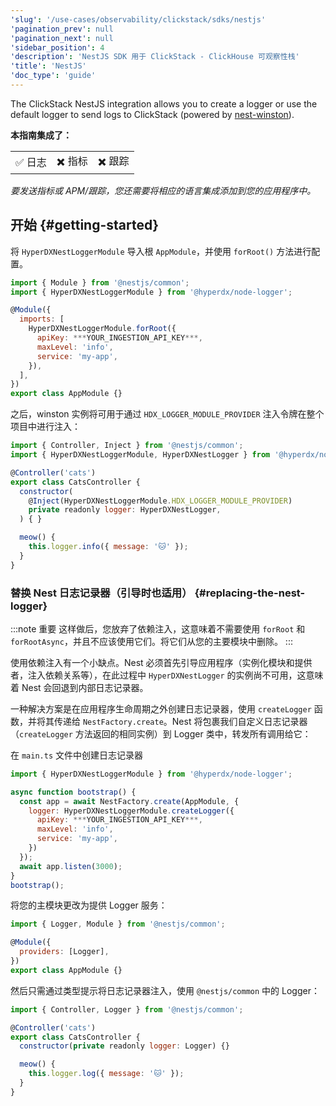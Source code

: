 ```yaml
---
'slug': '/use-cases/observability/clickstack/sdks/nestjs'
'pagination_prev': null
'pagination_next': null
'sidebar_position': 4
'description': 'NestJS SDK 用于 ClickStack - ClickHouse 可观察性栈'
'title': 'NestJS'
'doc_type': 'guide'
---
```


The ClickStack NestJS integration allows you to create a logger or use the default logger to send logs to ClickStack (powered by [nest-winston](https://www.npmjs.com/package/nest-winston?activeTab=readme)).

**本指南集成了：**

<table>
  <tbody>
    <tr>
      <td className="pe-2">✅ 日志</td>
      <td className="pe-2">✖️ 指标</td>
      <td className="pe-2">✖️ 跟踪</td>
    </tr>
  </tbody>
</table>

_要发送指标或 APM/跟踪，您还需要将相应的语言集成添加到您的应用程序中。_

## 开始 {#getting-started}

将 `HyperDXNestLoggerModule` 导入根 `AppModule`，并使用 `forRoot()` 方法进行配置。

```javascript
import { Module } from '@nestjs/common';
import { HyperDXNestLoggerModule } from '@hyperdx/node-logger';

@Module({
  imports: [
    HyperDXNestLoggerModule.forRoot({
      apiKey: ***YOUR_INGESTION_API_KEY***,
      maxLevel: 'info',
      service: 'my-app',
    }),
  ],
})
export class AppModule {}
```

之后，winston 实例将可用于通过 `HDX_LOGGER_MODULE_PROVIDER` 注入令牌在整个项目中进行注入：

```javascript
import { Controller, Inject } from '@nestjs/common';
import { HyperDXNestLoggerModule, HyperDXNestLogger } from '@hyperdx/node-logger';

@Controller('cats')
export class CatsController {
  constructor(
    @Inject(HyperDXNestLoggerModule.HDX_LOGGER_MODULE_PROVIDER)
    private readonly logger: HyperDXNestLogger,
  ) { }

  meow() {
    this.logger.info({ message: '🐱' });
  }
}
```

### 替换 Nest 日志记录器（引导时也适用） {#replacing-the-nest-logger}

:::note 重要
这样做后，您放弃了依赖注入，这意味着不需要使用 `forRoot` 和 `forRootAsync`，并且不应该使用它们。将它们从您的主要模块中删除。
:::

使用依赖注入有一个小缺点。Nest 必须首先引导应用程序（实例化模块和提供者，注入依赖关系等），在此过程中 `HyperDXNestLogger` 的实例尚不可用，这意味着 Nest 会回退到内部日志记录器。

一种解决方案是在应用程序生命周期之外创建日志记录器，使用 `createLogger` 函数，并将其传递给 `NestFactory.create`。Nest 将包裹我们自定义日志记录器（`createLogger` 方法返回的相同实例）到 Logger 类中，转发所有调用给它：

在 `main.ts` 文件中创建日志记录器

```javascript
import { HyperDXNestLoggerModule } from '@hyperdx/node-logger';

async function bootstrap() {
  const app = await NestFactory.create(AppModule, {
    logger: HyperDXNestLoggerModule.createLogger({
      apiKey: ***YOUR_INGESTION_API_KEY***,
      maxLevel: 'info',
      service: 'my-app',
    })
  });
  await app.listen(3000);
}
bootstrap();
```

将您的主模块更改为提供 Logger 服务：

```javascript
import { Logger, Module } from '@nestjs/common';

@Module({
  providers: [Logger],
})
export class AppModule {}
```

然后只需通过类型提示将日志记录器注入，使用 `@nestjs/common` 中的 Logger：

```javascript
import { Controller, Logger } from '@nestjs/common';

@Controller('cats')
export class CatsController {
  constructor(private readonly logger: Logger) {}

  meow() {
    this.logger.log({ message: '🐱' });
  }
}
```
